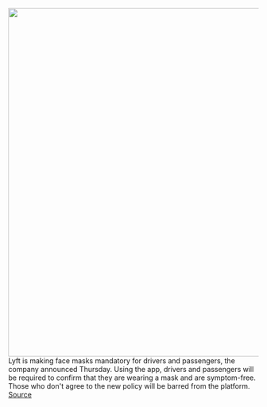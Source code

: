 <img src='https://cdn.vox-cdn.com/thumbor/Q2vnMifqoCkmrpa5fC9pCSRmalQ=/0x0:1008x756/1200x800/filters:focal(424x298:584x458)/cdn.vox-cdn.com/uploads/chorus_image/image/66766482/Lyft_Driver.0.jpg' width='700px' /><br/>
Lyft is making face masks mandatory for drivers and passengers, the company announced Thursday. Using the app, drivers and passengers will be required to confirm that they are wearing a mask and are symptom-free. Those who don't agree to the new policy will be barred from the platform.
<a href='https://www.theverge.com/2020/5/7/21250999/lyft-face-mask-require-driver-passenger-coronavirus'> Source <a/>
